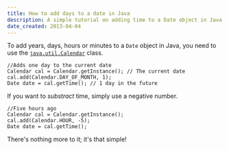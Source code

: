 ```yaml
---
title: How to add days to a date in Java
description: A simple tutorial on adding time to a Date object in Java.
date_created: 2013-04-04
---
```


To add years, days, hours or minutes to a `Date` object in Java, you need to use the [`java.util.Calendar`](http://docs.oracle.com/javase/1.5.0/docs/api/java/util/Calendar.html) class.

```
//Adds one day to the current date
Calendar cal = Calendar.getInstance(); // The current date
cal.add(Calendar.DAY_OF_MONTH, 1);
Date date = cal.getTime(); // 1 day in the future

```

If you want to *substract* time, simply use a negative number.

```
//Five hours ago
Calendar cal = Calendar.getInstance();
cal.add(Calendar.HOUR, -5);
Date date = cal.getTime();

```

There's nothing more to it; it's that simple!

